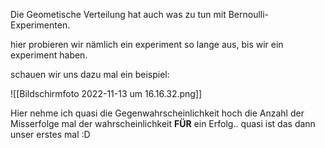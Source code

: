 Die Geometische Verteilung hat auch was zu tun mit Bernoulli-Experimenten.

hier probieren wir nämlich ein experiment so lange aus, bis wir ein experiment haben.

schauen wir uns dazu mal ein beispiel:

![[Bildschirm­foto 2022-11-13 um 16.16.32.png]]

Hier nehme ich quasi die Gegenwahrscheinlichkeit hoch die Anzahl der Misserfolge mal der wahrscheinlichkeit **FÜR** ein Erfolg.. quasi ist das dann unser erstes mal :D

